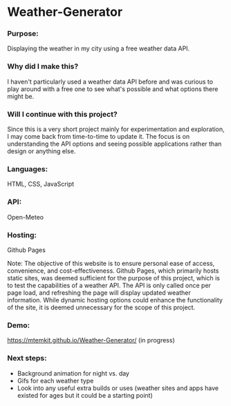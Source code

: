# Weather-Generator

### Purpose:

Displaying the weather in my city using a free weather data API.

### Why did I make this?

I haven't particularly used a weather data API before and was curious to play around with a free one to see what's possible and what options there might be. 

### Will I continue with this project?

Since this is a very short project mainly for experimentation and exploration, I may come back from time-to-time to update it. The focus is on understanding the API options and seeing possible applications rather than design or anything else.

### Languages:

HTML, CSS, JavaScript

### API:

Open-Meteo

### Hosting:

Github Pages 

Note: The objective of this website is to ensure personal ease of access, convenience, and cost-effectiveness. Github Pages, which primarily hosts static sites, was deemed sufficient for the purpose of this project, which is to test the capabilities of a weather API. The API is only called once per page load, and refreshing the page will display updated weather information. While dynamic hosting options could enhance the functionality of the site, it is deemed unnecessary for the scope of this project.

### Demo:

https://mtemkit.github.io/Weather-Generator/ (in progress)

### Next steps:

- Background animation for night vs. day
- Gifs for each weather type
- Look into any useful extra builds or uses (weather sites and apps have existed for ages but it could be a starting point)